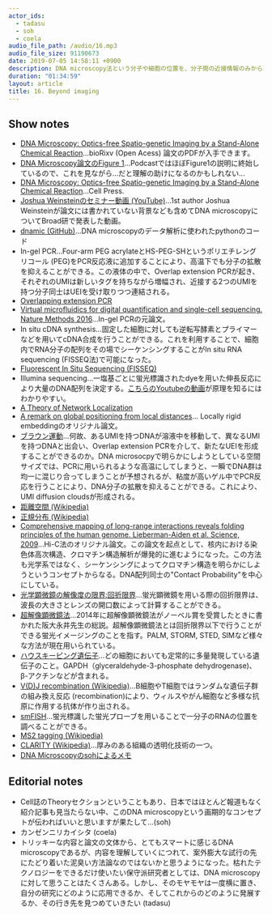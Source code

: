 ```yaml
---
actor_ids:
  - tadasu
  - soh
  - coela
audio_file_path: /audio/16.mp3
audio_file_size: 91190673
date: 2019-07-05 14:58:11 +0900
description: DNA microscopy法という分子や細胞の位置を、分子間の近接情報のみから再構成することができる新しい方法論について、原著論文とその周辺技術を中心に詳しく話しました。(出演：tadasu、soh、coela）
duration: "01:34:59"
layout: article
title: 16. Beyond imaging
---
```


## Show notes
- [DNA Microscopy: Optics-free Spatio-genetic Imaging by a Stand-Alone Chemical Reaction](https://www.biorxiv.org/content/10.1101/471219v1)...bioRixv (Open Acess) 論文のPDFが入手できます。
- [DNA Microscopy論文のFigure 1](https://www.biorxiv.org/content/biorxiv/early/2018/11/19/471219/F1.large.jpg)...PodcastではほぼFigure1の説明に終始しているので、これを見ながら...だと理解の助けになるのかもしれない...
- [DNA Microscopy: Optics-free Spatio-genetic Imaging by a Stand-Alone Chemical Reaction](https://www.sciencedirect.com/science/article/pii/S0092867419305471)...Cell Press.
- [Joshua Weinsteinのセミナー動画 (YouTube)](https://www.youtube.com/watch?v=hrqU2RP_9rc)...1st author Joshua Weinsteinが論文には書かれていない背景なども含めてDNA microscopyについてBroad研で発表した動画。
- [dnamic (GitHub)](https://github.com/jaweinst/dnamic)...DNA microscopyのデータ解析に使われたpythonのコード
- In-gel PCR...Four-arm PEG acrylateとHS-PEG-SHというポリエチレングリコール (PEG)をPCR反応液に追加することにより、高温下でも分子の拡散を抑えることができる。この液体の中で、Overlap extension PCRが起き、それぞれのUMIは新しいタグを持ちながら増幅され、近接する2つのUMIを持つ分子同士はUEIを受け取りつつ連結される。
- [Overlapping extension PCR](https://en.wikipedia.org/wiki/Overlap_extension_polymerase_chain_reaction)
- [Virtual microfluidics for digital quantification and single-cell sequencing. Nature Methods 2016](https://www.nature.com/articles/nmeth.3955)...In-gel PCRの元論文。
- In situ cDNA synthesis...固定した細胞に対しても逆転写酵素とプライマーなどを用いてcDNA合成を行うことができる。これを利用することで、細胞内でRNA分子の配列をその場でシーケンシングすることがIn situ RNA sequencing (FISSEQ法)で可能になった。
- [Fluorescent In Situ Sequencing (FISSEQ)](https://wyss.harvard.edu/technology/fluorescent-in-situ-sequencing-fisseq/)
- Illumina sequencing...一塩基ごとに蛍光標識されたdyeを用いた伸長反応により大量のDNA配列を決定する。[こちらのYoutubeの動画](https://www.youtube.com/watch?v=fCd6B5HRaZ8)が原理を知るにはわかりやすい。
- [A Theory of Network Localization](https://ieeexplore.ieee.org/document/1717436)
- [A remark on global positioning from local distances](https://www.pnas.org/content/105/28/9507)... Locally rigid embeddingのオリジナル論文。
- [ブラウン運動](https://ja.wikipedia.org/wiki/%E3%83%96%E3%83%A9%E3%82%A6%E3%83%B3%E9%81%8B%E5%8B%95)...何故、あるUMIを持つDNAが溶液中を移動して、異なるUMIを持つDNAと出会い、Overlap extension PCRを介して、新たなUEIを形成することができるのか。DNA microsocpyで明らかにしようとしている空間サイズでは、PCRに用いられるような高温にしてしまうと、一瞬でDNA群は均一に混じり合ってしまうことが予想されるが、粘度が高いゲル中でPCR反応を行うことにより、DNA分子の拡散を抑えることができる。これにより、UMI diffusion cloudsが形成される。
- [距離空間 (Wikipedia)](https://ja.wikipedia.org/wiki/%E8%B7%9D%E9%9B%A2%E7%A9%BA%E9%96%93)
- [正規分布 (Wikipedia)](https://ja.wikipedia.org/wiki/%E6%AD%A3%E8%A6%8F%E5%88%86%E5%B8%83)
- [Comprehensive mapping of long-range interactions reveals folding principles of the human genome. Lieberman-Aiden et al. Science, 2009](https://www.ncbi.nlm.nih.gov/pubmed/19815776)...Hi-C法のオリジナル論文。この論文を起点として、核内における染色体高次構造、クロマチン構造解析が爆発的に進むようになった。この方法も光学系ではなく、シーケンシングによってクロマチン構造を明らかにしようというコンセプトからなる。DNA配列同士の"Contact Probability"を中心にしている。
- [光学顕微鏡の解像度の限界:回折限界](http://www.microscope.jp/knowledge/01-4.html)...蛍光顕微鏡を用いる際の回折限界は、波長の大きさとレンズの開口数によって計算することができる。
- [超解像顕微鏡法](https://www.sanken.osaka-u.ac.jp/labs/bse/6912kagaku_nagai-1.pdf)...2014年に超解像顕微鏡法がノーベル賞を受賞したときに書かれた阪大永井先生の総説。超解像顕微鏡法とは回折限界以下で行うことができる蛍光イメージングのことを指す。PALM, STORM, STED, SIMなど様々な方法が現在用いられている。
- [ハウスキーピング遺伝子](https://www.yodosha.co.jp/jikkenigaku/keyword/279.html)...どの細胞においても定常的に多量発現している遺伝子のこと。GAPDH（glyceraldehyde-3-phosphate dehydrogenase)、β-アクチンなどが含まれる。
- [V(D)J recombination (Wikipedia)](https://en.wikipedia.org/wiki/V(D)J_recombination)...B細胞やT細胞ではランダムな遺伝子群の組み換え反応 (recombination)により、ウィルスやがん細胞など多様な抗原に作用する抗体が作り出される。
- [smFISH](https://bio-protocol.org/e3070)...蛍光標識した蛍光プローブを用いることで一分子のRNAの位置を調べることができる。
- [MS2 tagging (Wikipedia)](https://en.wikipedia.org/wiki/MS2_tagging)
- [CLARITY (Wikipedia)](https://en.wikipedia.org/wiki/CLARITY)...厚みのある組織の透明化技術の一つ。
- [DNA Microscopyのsohによるメモ](https://gist.github.com/soh-i/9f0f41e8d89ed0826de2b97296ac1d5b)

## Editorial notes
- Cell誌のTheoryセクションということもあり、日本ではほとんど報道もなく紹介記事も見当たらない中、このDNA microscopyという画期的なコンセプトが伝わればいいと思いますが果たして...(soh)
- カンゼンニリカイシタ (coela)
- トリッキーな内容と論文の文体から、とてもスマートに感じるDNA microscopyであるが、内容を理解していくにつれて、案外膨大な試行の先にたどり着いた泥臭い方法論なのではないかと思うようになった。枯れたテクノロジーをできるだけ使いたい保守派研究者としては、DNA microscopyに対して思うことはたくさんある。しかし、そのモヤモヤは一度横に置き、自分の研究にどのように応用できるか、そしてこれからのどのように発展するか、その行き先を見つめていきたい (tadasu)
